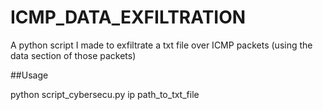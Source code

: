 # ICMP_DATA_EXFILTRATION
A python script I made to exfiltrate a txt file over ICMP packets (using the data section of those packets)

##Usage

python script_cybersecu.py ip path_to_txt_file

